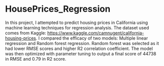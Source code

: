 # HousePrices_Regression
In this project, I attempted to predict housing prices in California using machine learning techniques for regression analysis. The dataset used comes from Kaggle: https://www.kaggle.com/camnugent/california-housing-prices. I compared the efficacy of two models: Multiple linear regression and Random forest regression. Random forest was selected as it had lower RMSE scores and higher R2 correlation coefficient. The model was then optimized with parameter tuning to output a final score of 44738 in RMSE and 0.79 in R2 score. 
